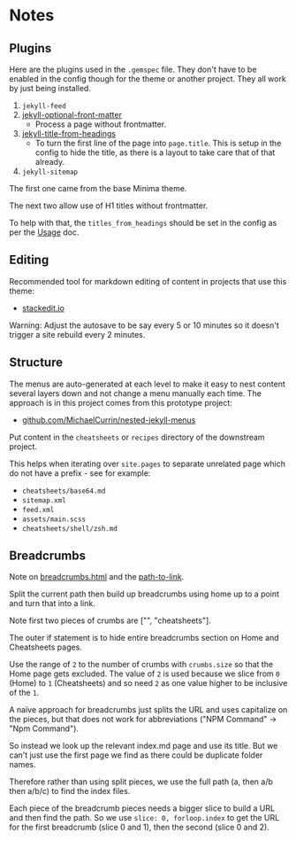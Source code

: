 # Notes


## Plugins

Here are the plugins used in the `.gemspec` file. They don't have to be enabled in the config though for the theme or another project. They all work by just being installed.

1. `jekyll-feed`
1. [jekyll-optional-front-matter](https://rubygems.org/gems/jekyll-optional-front-matter)
    - Process a page without frontmatter.
1. [jekyll-title-from-headings](https://rubygems.org/gems/jekyll-titles-from-headings/versions/0.5.3)
    - To turn the first line of the page into `page.title`. This is setup in the config to hide the title, as there is a layout to take care that of that already.
1. `jekyll-sitemap`

The first one came from the base Minima theme.

The next two allow use of H1 titles without frontmatter.

To help with that, the `titles_from_headings` should be set in the config as per the [Usage](usage.md) doc.


## Editing

Recommended tool for markdown editing of content in projects that use this theme:

- [stackedit.io](https://stackedit.io/)

Warning: Adjust the autosave to be say every 5 or 10 minutes so it doesn't trigger a site rebuild every 2 minutes.


## Structure

The menus are auto-generated at each level to make it easy to nest content several layers down and not change a menu manually each time. The approach is in this project comes from this prototype project:

- [github.com/MichaelCurrin/nested-jekyll-menus](https://github.com/MichaelCurrin/nested-jekyll-menus/)

Put content in the `cheatsheets` or `recipes` directory of the downstream project.

This helps when iterating over `site.pages` to separate unrelated page which do not have a prefix - see for example:

- `cheatsheets/base64.md`
- `sitemap.xml`
- `feed.xml`
- `assets/main.scss`
- `cheatsheets/shell/zsh.md`


## Breadcrumbs

Note on [breadcrumbs.html](/_includes/breadcrumbs.html) and the [path-to-link](/_includes/path-to-link.html).

Split the current path then build up breadcrumbs using home up to
a point and turn that into a link.

Note first two pieces of crumbs are ["", "cheatsheets"].

The outer if statement is to hide entire breadcrumbs section on Home and Cheatsheets pages.

Use the range of `2` to the number of crumbs with `crumbs.size` so that the Home page gets excluded. The value of `2` is used because we slice from `0` (Home) to `1` (Cheatsheets) and so need `2` as one value higher to be inclusive of the `1`.

A naïve approach for breadcrumbs just splits the URL and uses capitalize on the pieces, but that does not work for abbreviations ("NPM Command" -> "Npm Command").

So instead we look up the relevant index.md page and use its title.
But we can't just use the first page we find as there could be duplicate folder names.

Therefore rather than using split pieces, we use the full path (a, then a/b then a/b/c) to find the index files.

Each piece of the breadcrumb pieces needs a bigger slice to build a URL and then find the path. So we use `slice: 0, forloop.index` to get the URL for the first breadcrumb (slice 0 and 1), then the second (slice 0 and 2).
